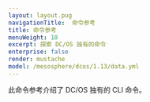 ```yaml
---
layout: layout.pug
navigationTitle:  命令参考
title: 命令参考
menuWeight: 10
excerpt: 探索 DC/OS 独有的命令
enterprise: false
render: mustache
model: /mesosphere/dcos/1.13/data.yml
---
```


此命令参考介绍了 DC/OS 独有的 CLI 命令。
